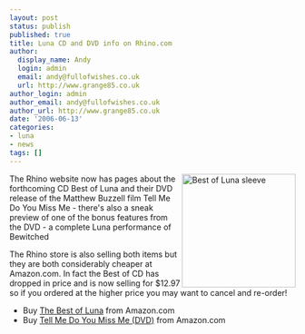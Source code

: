 ```yaml
---
layout: post
status: publish
published: true
title: Luna CD and DVD info on Rhino.com
author:
  display_name: Andy
  login: admin
  email: andy@fullofwishes.co.uk
  url: http://www.grange85.co.uk
author_login: admin
author_email: andy@fullofwishes.co.uk
author_url: http://www.grange85.co.uk
date: '2006-06-13'
categories:
- luna
- news
tags: []
---
```

<p><img src="https://media.fullofwishes.co.uk/02-luna/sleeves/luna_best-of.jpg" alt="Best of Luna sleeve" width="200" height="200" align="right"/>
<p>The Rhino website now has pages about the forthcoming CD Best of Luna and their DVD release of the Matthew Buzzell film Tell Me Do You Miss Me - there's also a sneak preview of one of the bonus features from the DVD - a complete Luna performance of Bewitched</p>
<p>The Rhino store is also selling both items but they are both considerably cheaper at Amazon.com. In fact the Best of CD has dropped in price and is now selling for $12.97 so if you ordered at the higher price you may want to cancel and re-order!</p>
<ul>
<li>Buy <a href="http://www.amazon.com/exec/obidos/ASIN/B000FDFPO8/aheadfullofwi-20">The Best of Luna</a> from Amazon.com</li>
<li>Buy <a href="http://www.amazon.com/exec/obidos/ASIN/B000FNNIB0/aheadfullofwi-20">Tell Me Do You Miss Me (DVD)</a> from Amazon.com</li>
</ul>
